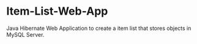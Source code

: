 # Item-List-Web-App
Java Hibernate Web Application to create a item list that stores objects in MySQL Server.
